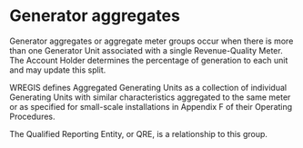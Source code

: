 # Generator aggregates

Generator aggregates or aggregate meter groups occur when there is more than one Generator Unit associated with a single Revenue-Quality Meter. The Account Holder determines the percentage of generation to each unit and may update this split.

WREGIS defines Aggregated Generating Units as a collection of individual Generating Units with similar characteristics aggregated to the same meter or as specified for small-scale installations in Appendix F of their Operating Procedures.

The Qualified Reporting Entity, or QRE, is a relationship to this group.
